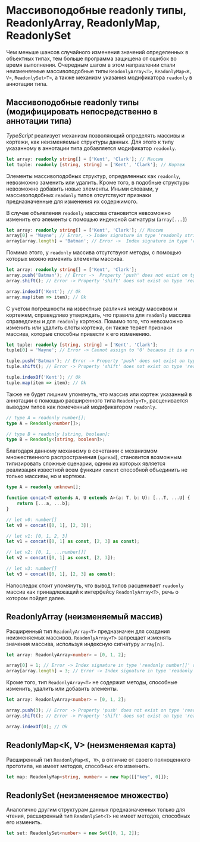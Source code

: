 # Массивоподобные readonly типы, ReadonlyArray, ReadonlyMap, ReadonlySet

Чем меньше шансов случайного изменения значений определенных в объектных типах, тем больше программа защищена от ошибок во время выполнения. Очередным шагом в этом направлении стали неизменяемые массивоподобные типы `ReadonlyArray<T>`, `ReadonlyMap<K, V>`, `ReadonlySet<T>`, а также механизм указания модификатора `readonly` в аннотации типа.


## Массивоподобные readonly типы (модифицировать непосредственно в аннотации типа)

_TypeScript_ реализует механизм позволяющий определять массивы и кортежи, как неизменяемые структуры данных. Для этого к типу указанному в аннотации типа добавляется модификатор `readonly`.

`````ts
let array: readonly string[] = ['Kent', 'Clark']; // Массив
let tuple: readonly [string, string] = ['Kent', 'Clark']; // Кортеж
`````

Элементы массивоподобных структур, определенных как `readonly`, невозможно заменить или удалить. Кроме того, в подобные структуры невозможно добавить новые элементы. Иными словами, у массивоподобных `readonly` типов отсутствуют признаки предназначенные для изменения их содержимого.

В случае объявления `readonly` массива становится невозможно изменить его элементы с помощью индексной сигнатуры (`array[...]`) 

`````ts
let array: readonly string[] = ['Kent', 'Clark']; // Массив
array[0] = 'Wayne'; // Error, -> Index signature in type 'readonly string[]' only permits reading.
array[array.length] = 'Batman'; // Error ->  Index signature in type 'readonly string[]' only permits reading.
`````

Помимо этого, у `readonly` массива отсутствуют методы, с помощью которых можно изменить элементы массива.

`````ts
let array: readonly string[] = ['Kent', 'Clark'];
array.push('Batman'); // Error ->  Property 'push' does not exist on type 'readonly string[]'.
array.shift(); // Error -> Property 'shift' does not exist on type 'readonly string[]'.

array.indexOf('Kent'); // Ok
array.map(item => item); // Ok
`````

С учетом погрешности на известные различия между массивом и кортежем, справедливо утверждать, что правила для `readonly` массива справедливы и для `readonly` кортежа. Помимо того, что невозможно изменить или удалить слоты кортежа, он также теряет признаки массива, которые способны привести к его изменению.

`````ts
let tuple: readonly [string, string] = ['Kent', 'Clark'];
tuple[0] = 'Wayne'; // Error -> Cannot assign to '0' because it is a read-only property.

tuple.push('Batman'); // Error -> Property 'push' does not exist on type 'readonly [string, string]'.
tuple.shift(); // Error -> Property 'shift' does not exist on type 'readonly [string, string]'.

tuple.indexOf('Kent'); // Ok
tuple.map(item => item); // Ok
`````


Также не будет лишним упомянуть, что массив или кортеж указанный в аннотации с помощью расширенного типа `Readonly<T>`, расценивается выводом типов как помеченный модификатором `readonly`.

`````ts
// type A = readonly number[];
type A = Readonly<number[]>;

// type B = readonly [string, boolean];
type B = Readonly<[string, boolean]>;
`````

Благодаря данному механизму в сочетании с механизмом множественного распространения (`spread`), становится возможным типизировать сложные сценарии, одним из которых является реализация известной всем функции `concat` способной объединить не только массивы, но и кортежи.
 
`````ts
type A = readonly unknown[];

function concat<T extends A, U extends A>(a: T, b: U): [...T, ...U] {
    return [...a, ...b];
}

// let v0: number[]
let v0 = concat([0, 1], [2, 3]);

// let v1: [0, 1, 2, 3]
let v1 = concat([0, 1] as const, [2, 3] as const);

// let v2: [0, 1, ...number[]]
let v2 = concat([0, 1] as const, [2, 3]);

// let v3: number[]
let v3 = concat([0, 1], [2, 3] as const);
`````

Напоследок стоит упомянуть, что вывод типов расценивает `readonly` массив как принадлежащий к интерфейсу `ReadonlyArray<T>`, речь о котором пойдет далее.


## ReadonlyArray<T> (неизменяемый массив)

Расширенный тип `ReadonlyArray<T>` предназначен для создания неизменяемых массивов. `ReadonlyArray<T>` запрещает изменять значения массива, используя индексную сигнатуру `array[n]`.

`````ts
let array: ReadonlyArray<number> = [0, 1, 2];

array[0] = 1; // Error -> Index signature in type 'readonly number[]' only permits reading.
array[array.length] = 3; // Error -> Index signature in type 'readonly number[]' only permits reading.
`````

Кроме того, тип `ReadonlyArray<T>` не содержит методы, способные изменить, удалить или добавить элементы.

`````ts
let array: ReadonlyArray<number> = [0, 1, 2];

array.push(3); // Error -> Property 'push' does not exist on type 'readonly number[]'.
array.shift(); // Error -> Property 'shift' does not exist on type 'readonly number[]'.

array.indexOf(0); // Ok 
`````


## ReadonlyMap<K, V> (неизменяемая карта)

Расширенный тип `ReadonlyMap<K, V>`, в отличие от своего полноценного прототипа, не имеет методов, способных его изменить.

`````ts
let map: ReadonlyMap<string, number> = new Map([["key", 0]]);
`````

## ReadonlySet<T> (неизменяемое множество)

Аналогично другим структурам данных предназначенных только для чтения, расширенный тип `ReadonlySet<T>` не имеет методов, способных его изменить.

`````ts
let set: ReadonlySet<number> = new Set([0, 1, 2]);
`````
